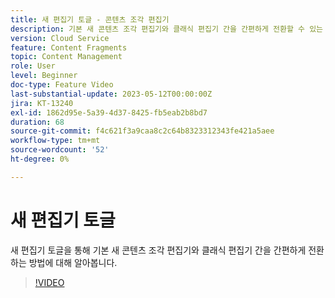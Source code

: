 ```yaml
---
title: 새 편집기 토글 - 콘텐츠 조각 편집기
description: 기본 새 콘텐츠 조각 편집기와 클래식 편집기 간을 간편하게 전환할 수 있는 새 편집기 알아보기 토글
version: Cloud Service
feature: Content Fragments
topic: Content Management
role: User
level: Beginner
doc-type: Feature Video
last-substantial-update: 2023-05-12T00:00:00Z
jira: KT-13240
exl-id: 1862d95e-5a39-4d37-8425-fb5eab2b8bd7
duration: 68
source-git-commit: f4c621f3a9caa8c2c64b8323312343fe421a5aee
workflow-type: tm+mt
source-wordcount: '52'
ht-degree: 0%

---
```


# 새 편집기 토글

새 편집기 토글을 통해 기본 새 콘텐츠 조각 편집기와 클래식 편집기 간을 간편하게 전환하는 방법에 대해 알아봅니다.

>[!VIDEO](https://video.tv.adobe.com/v/3419312/?learn=on)

